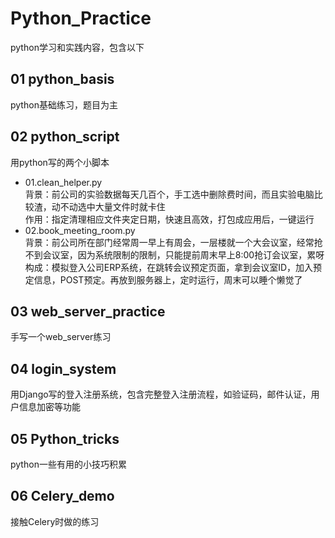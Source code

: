 # Python_Practice
python学习和实践内容，包含以下

## 01 python_basis
python基础练习，题目为主

## 02 python_script
用python写的两个小脚本
- 01.clean_helper.py  
    背景：前公司的实验数据每天几百个，手工选中删除费时间，而且实验电脑比较渣，动不动选中大量文件时就卡住  
    作用：指定清理相应文件夹定日期，快速且高效，打包成应用后，一键运行
- 02.book_meeting_room.py  
    背景：前公司所在部门经常周一早上有周会，一层楼就一个大会议室，经常抢不到会议室，因为系统限制的限制，只能提前周末早上8:00抢订会议室，累呀  
    构成：模拟登入公司ERP系统，在跳转会议预定页面，拿到会议室ID，加入预定信息，POST预定。再放到服务器上，定时运行，周末可以睡个懒觉了

## 03 web_server_practice
手写一个web_server练习

## 04 login_system
用Django写的登入注册系统，包含完整登入注册流程，如验证码，邮件认证，用户信息加密等功能

## 05 Python_tricks
python一些有用的小技巧积累

## 06 Celery_demo
接触Celery时做的练习